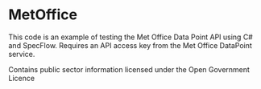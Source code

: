 # MetOffice
This code is an example of testing the Met Office Data Point API using C# and SpecFlow. 
Requires an API access key from the Met Office DataPoint service.

Contains public sector information licensed under the Open Government Licence
